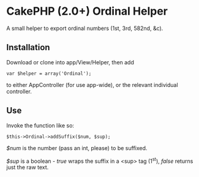 # CakePHP (2.0+) Ordinal Helper

A small helper to export ordinal numbers (1st, 3rd, 582nd, &c).

## Installation

Download or clone into app/View/Helper, then add

	var $helper = array('Ordinal');

to either AppController (for use app-wide), or the relevant individual controller.

## Use

Invoke the function like so:

	$this->Ordinal->addSuffix($num, $sup);

_$num_ is the number (pass an int, please) to be suffixed.


_$sup_ is a boolean - *true* wraps the suffix in a &lt;sup&gt; tag (1<sup>st</sup>), *false* returns just the raw text.

